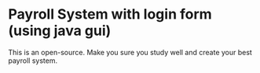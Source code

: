 # Payroll System with login form (using java gui)
This is an open-source. Make you sure you study well and create your best payroll system. 
